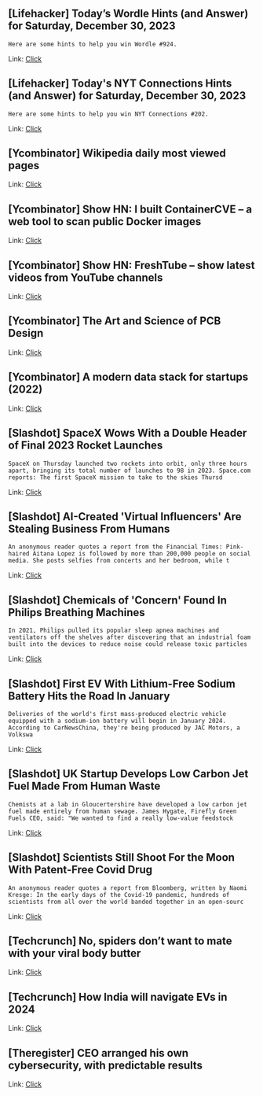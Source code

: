 ## [Lifehacker] Today’s Wordle Hints (and Answer) for Saturday, December 30, 2023
```
Here are some hints to help you win Wordle #924.
```

Link: [Click](https://lifehacker.com/entertainment/wordle-answer-today-december-30-2023)

## [Lifehacker] Today's NYT Connections Hints (and Answer) for Saturday, December 30, 2023
```
Here are some hints to help you win NYT Connections #202.
```

Link: [Click](https://lifehacker.com/entertainment/nyt-connections-answer-today-december-30-2023)

## [Ycombinator] Wikipedia daily most viewed pages
Link: [Click](https://pageviews.wmcloud.org/topviews/?project=en.wikipedia.org&platform=all-access&date=2023-12-29&excludes=)

## [Ycombinator] Show HN: I built ContainerCVE – a web tool to scan public Docker images
Link: [Click](https://containercve.com)

## [Ycombinator] Show HN: FreshTube – show latest videos from YouTube channels
Link: [Click](https://github.com/porjo/freshtube)

## [Ycombinator] The Art and Science of PCB Design
Link: [Click](https://pcb.mit.edu/)

## [Ycombinator] A modern data stack for startups (2022)
Link: [Click](https://incident.io/blog/data-stack)

## [Slashdot] SpaceX Wows With a Double Header of Final 2023 Rocket Launches
```
SpaceX on Thursday launched two rockets into orbit, only three hours apart, bringing its total number of launches to 98 in 2023. Space.com reports: The first SpaceX mission to take to the skies Thursd
```

Link: [Click](https://science.slashdot.org/story/23/12/30/024226/spacex-wows-with-a-double-header-of-final-2023-rocket-launches?utm_source=rss1.0mainlinkanon&utm_medium=feed)

## [Slashdot] AI-Created 'Virtual Influencers' Are Stealing Business From Humans
```
An anonymous reader quotes a report from the Financial Times: Pink-haired Aitana Lopez is followed by more than 200,000 people on social media. She posts selfies from concerts and her bedroom, while t
```

Link: [Click](https://slashdot.org/story/23/12/29/2338211/ai-created-virtual-influencers-are-stealing-business-from-humans?utm_source=rss1.0mainlinkanon&utm_medium=feed)

## [Slashdot] Chemicals of 'Concern' Found In Philips Breathing Machines
```
In 2021, Philips pulled its popular sleep apnea machines and ventilators off the shelves after discovering that an industrial foam built into the devices to reduce noise could release toxic particles 
```

Link: [Click](https://science.slashdot.org/story/23/12/29/2318235/chemicals-of-concern-found-in-philips-breathing-machines?utm_source=rss1.0mainlinkanon&utm_medium=feed)

## [Slashdot] First EV With Lithium-Free Sodium Battery Hits the Road In January
```
Deliveries of the world's first mass-produced electric vehicle equipped with a sodium-ion battery will begin in January 2024. According to CarNewsChina, they're being produced by JAC Motors, a Volkswa
```

Link: [Click](https://hardware.slashdot.org/story/23/12/29/2255257/first-ev-with-lithium-free-sodium-battery-hits-the-road-in-january?utm_source=rss1.0mainlinkanon&utm_medium=feed)

## [Slashdot] UK Startup Develops Low Carbon Jet Fuel Made From Human Waste
```
Chemists at a lab in Gloucertershire have developed a low carbon jet fuel made entirely from human sewage. James Hygate, Firefly Green Fuels CEO, said: "We wanted to find a really low-value feedstock 
```

Link: [Click](https://tech.slashdot.org/story/23/12/29/2245232/uk-startup-develops-low-carbon-jet-fuel-made-from-human-waste?utm_source=rss1.0mainlinkanon&utm_medium=feed)

## [Slashdot] Scientists Still Shoot For the Moon With Patent-Free Covid Drug
```
An anonymous reader quotes a report from Bloomberg, written by Naomi Kresge: In the early days of the Covid-19 pandemic, hundreds of scientists from all over the world banded together in an open-sourc
```

Link: [Click](https://yro.slashdot.org/story/23/12/29/2134242/scientists-still-shoot-for-the-moon-with-patent-free-covid-drug?utm_source=rss1.0mainlinkanon&utm_medium=feed)

## [Techcrunch] No, spiders don’t want to mate with your viral body butter
Link: [Click](https://techcrunch.com/2023/12/29/no-spiders-dont-want-to-mate-with-your-viral-body-butter-sol-de-janeiro-sephora/)

## [Techcrunch] How India will navigate EVs in 2024
Link: [Click](https://techcrunch.com/2023/12/29/india-ev-market-2024/)

## [Theregister] CEO arranged his own cybersecurity, with predictable results
Link: [Click](https://go.theregister.com/feed/www.theregister.com/2023/12/29/on_call/)
